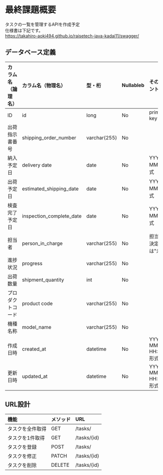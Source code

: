 # 最終課題概要
タスクの一覧を管理するAPIを作成予定
<br>仕様書は下記です。</br>
https://takahiro-aoki494.github.io/raisetech-java-kadai11/swagger/

## データベース定義
|カラム名（論理名）   |カラム名（物理名）        |型・桁                        |Nullableb                      |その他コメント                 |
|:--------------------|:-------------------------|:-----------------------------|:----------------------------- |:----------------------------- |
| ID                  | id                       | long                         | No                            | primary key                   |
| 出荷指示書番号      | shipping_order_number    | varchar(255)                 | No                            |                               |
| 納入予定日          | delivery date            | date                         | No                            | YYYY-MM-DD形式                |
| 出荷予定日          | estimated_shipping_date  | date                         | No                            | YYYY-MM-DD形式                |
| 検査完了予定日      | inspection_complete_date | date                         | No                            | YYYY-MM-DD形式                |
| 担当者              | person_in_charge         | varchar(255)                 | No                            | 担当者が未決定の時は"未割当"    |
| 進捗状況            | progress                 | varchar(255)                 | No                            |                               |
| 出荷数量            | shipment_quantity        | int                          | No                            |                               |
| プロダクトコード    | product code             | varchar(255)                 | No                            |                               |
| 機種名称            | model_name               | varchar(255)                 | No                            |                               |
| 作成日時            | created_at               | datetime                     | No                            | YYYY-MM-DD HH:MM:SS形式       |
| 更新日時            | updated_at               | datetime                     | No                            | YYYY-MM-DD HH:MM:SS形式       |


## URL設計
|機能   |メソッド                        | URL                             |
|:--------------------|:-------------------------|:--------------------------------|
| タスクを全件取得                 | GET                       | /tasks/                         |
| タスクを1件取得                 | GET                       | /tasks/{id}                     |
| タスクを登録                 | POST                       | /tasks/                         |
| タスクを修正                 | PATCH                       | /tasks/{id}                     |
| タスクを削除                 | DELETE                       | /tasks/{id}                     |


